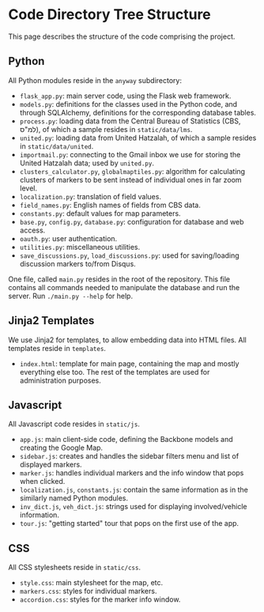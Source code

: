Code Directory Tree Structure
=============================

This page describes the structure of the code comprising the project.

## Python
All Python modules reside in the `anyway` subdirectory:
* `flask_app.py`: main server code, using the Flask web framework.
* `models.py`: definitions for the classes used in the Python code, and through SQLAlchemy, definitions for the corresponding database tables.
* `process.py`: loading data from the Central Bureau of Statistics (CBS, למ"ס), of which a sample resides in `static/data/lms`.
* `united.py`: loading data from United Hatzalah, of which a sample resides in `static/data/united`.
* `importmail.py`: connecting to the Gmail inbox we use for storing the United Hatzalah data; used by `united.py`.
* `clusters_calculator.py`, `globalmaptiles.py`: algorithm for calculating clusters of markers to be sent instead of individual ones in far zoom level.
* `localization.py`: translation of field values.
* `field_names.py`: English names of fields from CBS data.
* `constants.py`: default values for map parameters.
* `base.py`, `config.py`, `database.py`: configuration for database and web access.
* `oauth.py`: user authentication.
* `utilities.py`: miscellaneous utilities.
* `save_discussions.py`, `load_discussions.py`: used for saving/loading discussion markers to/from Disqus.

One file, called `main.py` resides in the root of the repository. This file contains all commands needed to manipulate the database and run the server. Run `./main.py --help` for help.

## Jinja2 Templates
We use Jinja2 for templates, to allow embedding data into HTML files. All templates reside in `templates`.
* `index.html`: template for main page, containing the map and mostly everything else too.
The rest of the templates are used for administration purposes.

## Javascript
All Javascript code resides in `static/js`.
* `app.js`: main client-side code, defining the Backbone models and creating the Google Map.
* `sidebar.js`: creates and handles the sidebar filters menu and list of displayed markers.
* `marker.js`: handles individual markers and the info window that pops when clicked.
* `localization.js`, `constants.js`: contain the same information as in the similarly named Python modules.
* `inv_dict.js`, `veh_dict.js`: strings used for displaying involved/vehicle information.
* `tour.js`: "getting started" tour that pops on the first use of the app.

## CSS
All CSS stylesheets reside in `static/css`.
* `style.css`: main stylesheet for the map, etc.
* `markers.css`: styles for individual markers.
* `accordion.css`: styles for the marker info window.
